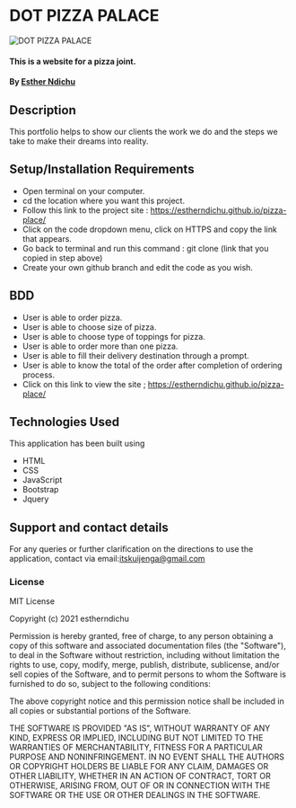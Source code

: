 # DOT PIZZA PALACE
![DOT PIZZA PALACE](./images/delani.png)
#### This is a website for a pizza joint.
#### By [Esther Ndichu](https://github.com/estherndichu)
## Description
This portfolio helps to show our clients the work we do and the steps we take to make their dreams into reality.
## Setup/Installation Requirements
* Open terminal on your computer.
* cd the location where you want this project.
* Follow this link to the project site : https://estherndichu.github.io/pizza-place/
* Click on the code dropdown menu, click on HTTPS and copy the link that appears.
* Go back to terminal and run this command : git clone (link that you copied in step above)
* Create your own github branch and edit the code as you wish.
## BDD
* User is able to order pizza.
* User is able to choose size of pizza.
* User is able to choose type of toppings for pizza.
* User is able to order more than one pizza.
* User is able to fill their delivery destination through a prompt.
* User is able to know the total of the order after completion of ordering process.
* Click on this link to view the site ; https://estherndichu.github.io/pizza-place/
## Technologies Used
This application has been built using 
* HTML
* CSS
* JavaScript
* Bootstrap
* Jquery
## Support and contact details
For any queries or further clarification on the directions to use the application, contact via email:itskuijenga@gmail.com
### License

MIT License

Copyright (c) 2021 estherndichu

Permission is hereby granted, free of charge, to any person obtaining a copy of this software and associated documentation files (the "Software"), to deal in the Software without restriction, including without limitation the rights to use, copy, modify, merge, publish, distribute, sublicense, and/or sell copies of the Software, and to permit persons to whom the Software is furnished to do so, subject to the following conditions:

The above copyright notice and this permission notice shall be included in all copies or substantial portions of the Software.

THE SOFTWARE IS PROVIDED "AS IS", WITHOUT WARRANTY OF ANY KIND, EXPRESS OR IMPLIED, INCLUDING BUT NOT LIMITED TO THE WARRANTIES OF MERCHANTABILITY, FITNESS FOR A PARTICULAR PURPOSE AND NONINFRINGEMENT. IN NO EVENT SHALL THE AUTHORS OR COPYRIGHT HOLDERS BE LIABLE FOR ANY CLAIM, DAMAGES OR OTHER LIABILITY, WHETHER IN AN ACTION OF CONTRACT, TORT OR OTHERWISE, ARISING FROM, OUT OF OR IN CONNECTION WITH THE SOFTWARE OR THE USE OR OTHER DEALINGS IN THE SOFTWARE.
  
